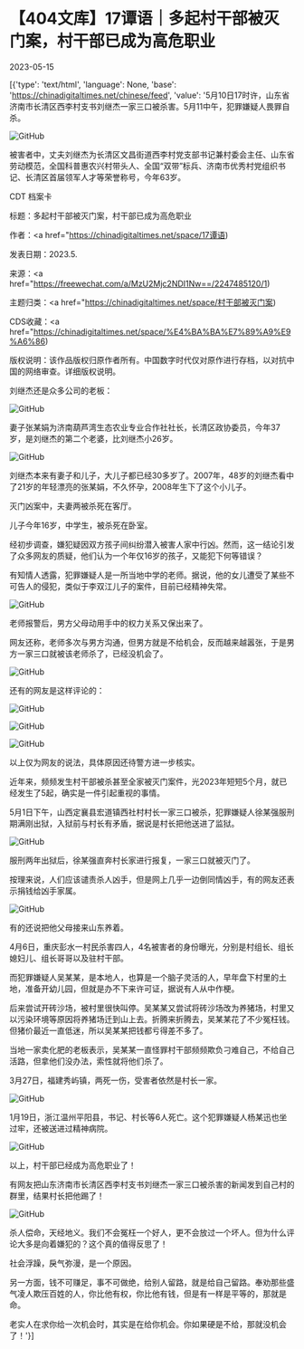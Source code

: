 # 【404文库】17谭语｜多起村干部被灭门案，村干部已成为高危职业

2023-05-15

[{'type': 'text/html', 'language': None, 'base': 'https://chinadigitaltimes.net/chinese/feed', 'value': '5月10日17时许，山东省济南市长清区西李村支书刘继杰一家三口被杀害。5月11中午，犯罪嫌疑人畏罪自杀。

![GitHub](https://chinadigitaltimes.net/chinese/files/2023/05/image-1684151245755.png)

被害者中，丈夫刘继杰为长清区文昌街道西李村党支部书记兼村委会主任、山东省劳动模范，全国科普惠农兴村带头人、全国“双带”标兵、济南市优秀村党组织书记、长清区首届领军人才等荣誉称号，今年63岁。



CDT 档案卡

标题：多起村干部被灭门案，村干部已成为高危职业

作者：<a href="https://chinadigitaltimes.net/space/17谭语)

发表日期：2023.5.

来源：<a href="https://freewechat.com/a/MzU2Mjc2NDI1Nw==/2247485120/1)

主题归类：<a href="https://chinadigitaltimes.net/space/村干部被灭门案)

CDS收藏：<a href="https://chinadigitaltimes.net/space/%E4%BA%BA%E7%89%A9%E9%A6%86)

版权说明：该作品版权归原作者所有。中国数字时代仅对原作进行存档，以对抗中国的网络审查。详细版权说明。





刘继杰还是众多公司的老板：

![GitHub](https://chinadigitaltimes.net/chinese/files/2023/05/image-1684151277529.png)

妻子张某娟为济南葫芦湾生态农业专业合作社社长，长清区政协委员，今年37岁，是刘继杰的第二个老婆，比刘继杰小26岁。

![GitHub](https://chinadigitaltimes.net/chinese/files/2023/05/image-1684151290766.png)

刘继杰本来有妻子和儿子，大儿子都已经30多岁了。2007年，48岁的刘继杰看中了21岁的年轻漂亮的张某娟，不久怀孕，2008年生下了这个小儿子。

灭门凶案中，夫妻两被杀死在客厅。

儿子今年16岁，中学生，被杀死在卧室。

经初步调查，嫌犯疑因双方孩子间纠纷潜入被害人家中行凶。然而，这一结论引发了众多网友的质疑，他们认为一个年仅16岁的孩子，又能犯下何等错误？

有知情人透露，犯罪嫌疑人是一所当地中学的老师。据说，他的女儿遭受了某些不可告人的侵犯，类似于李双江儿子的案件，目前已经精神失常。

![GitHub](https://chinadigitaltimes.net/chinese/files/2023/05/image-1684151321357.png)

老师报警后，男方父母动用手中的权力关系又保出来了。  

网友还称，老师多次与男方沟通，但男方就是不给机会，反而越来越嚣张，于是男方一家三口就被该老师杀了，已经没机会了。  

![GitHub](https://chinadigitaltimes.net/chinese/files/2023/05/image-1684151331507.png)

还有的网友是这样评论的：  

![GitHub](https://chinadigitaltimes.net/chinese/files/2023/05/image-1684151386408.png)

![GitHub](https://chinadigitaltimes.net/chinese/files/2023/05/image-1684151395346.png)

![GitHub](https://chinadigitaltimes.net/chinese/files/2023/05/image-1684151417177.png)

以上仅为网友的说法，具体原因还待警方进一步核实。  

近年来，频频发生村干部被杀甚至全家被灭门案件，光2023年短短5个月，就已经发生了5起，确实是一件引起重视的事情。  

5月1日下午，山西定襄县宏道镇西社村村长一家三口被杀，犯罪嫌疑人徐某强服刑期满刚出狱，入狱前与村长有矛盾，据说是村长把他送进了监狱。

![GitHub](https://chinadigitaltimes.net/chinese/files/2023/05/image-1684151427579.png)

服刑两年出狱后，徐某强直奔村长家进行报复，一家三口就被灭门了。

按理来说，人们应该谴责杀人凶手，但是网上几乎一边倒同情凶手，有的网友还表示捐钱给凶手家属。

![GitHub](https://chinadigitaltimes.net/chinese/files/2023/05/image-1684151442056.png)

有的还说把他父母接来山东养着。

4月6日，重庆彭水一村民杀害四人，4名被害者的身份曝光，分别是村组长、组长媳妇儿、组长哥哥以及驻村干部。

而犯罪嫌疑人吴某某，是本地人，也算是一个脑子灵活的人，早年盘下村里的土地，准备开幼儿园，但就是办不下来许可证，据说有人从中作梗。

后来尝试开砖沙场，被村里很快叫停。吴某某又尝试将砖沙场改为养猪场，村里又以污染环境等原因将养猪场迁到山上去。折腾来折腾去，吴某某花了不少冤枉钱。但猪价最近一直低迷，所以吴某某把钱都亏得差不多了。

当地一家卖化肥的老板表示，吴某某一直怪罪村干部频频欺负刁难自己，不给自己活路，但拿他们没办法，索性就将他们杀了。

3月27日，福建秀屿镇，两死一伤，受害者依然是村长一家。  

![GitHub](https://chinadigitaltimes.net/chinese/files/2023/05/image-1684151461153.png)

1月19日，浙江温州平阳县，书记、村长等6人死亡。这个犯罪嫌疑人杨某迅也坐过牢，还被送进过精神病院。

![GitHub](https://chinadigitaltimes.net/chinese/files/2023/05/image-1684151486827.png)

以上，村干部已经成为高危职业了！  

有网友把山东济南市长清区西李村支书刘继杰一家三口被杀害的新闻发到自己村的群里，结果村长把他踢了！

![GitHub](https://chinadigitaltimes.net/chinese/files/2023/05/post-695976-64621d83654d7.png)

杀人偿命，天经地义。我们不会冤枉一个好人，更不会放过一个坏人。但为什么评论大多是向着嫌犯的？这个真的值得反思了！  

社会浮躁，戾气弥漫，是一个原因。

另一方面，钱不可赚足，事不可做绝，给别人留路，就是给自己留路。奉劝那些盛气凌人欺压百姓的人，你比他有权，你比他有钱，但是有一样是平等的，那就是命。  

老实人在求你给一次机会时，其实是在给你机会。你如果硬是不给，那就没机会了！'}]